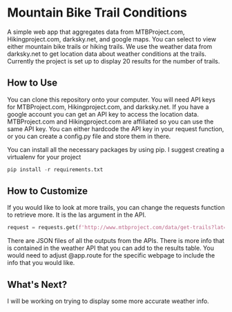 # Mountain Bike Trail Conditions

A simple web app that aggregates data from MTBProject.com, Hikingproject.com, darksky.net, and google maps.   You can select to view either mountain bike trails or hiking trails.  We use the weather data from darksky.net to get location data about weather conditions at the trails. Currently the project is set up to display 20 results for the number of trails. 

## How to Use
You can clone this repository onto your computer.  You will need API keys for MTBProject.com, Hikingproject.com, and darksky.net.  If you have a google account you can get an API key to access the location data. MTBProject.com and Hikingproject.com are affiliated so you can use the same API key.  You can either hardcode the API key in your request function, or you can create a config.py file and store them in there.  

You can install all the necessary packages by using pip.  I suggest creating a virtualenv for your project

```python
pip install -r requirements.txt
```

## How to Customize

If you would like to look at more trails, you can change the requests function to retrieve more.  It is the las argument in the API.

```python
request = requests.get(f'http://www.mtbproject.com/data/get-trails?lat={lat}&lon={lon}&maxDistance={maxDistance}&key={key}&maxResults=20')
```

There are JSON files of all the outputs from the APIs.  There is more info that is contained in the weather API that you can add to the results table.  You would need to adjust @app.route for the specific webpage to include the info that you would like.

## What's Next?

I will be working on trying to display some more accurate weather info.


